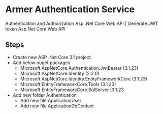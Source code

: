 # Armer Authentication Service
Authentication and Authorization Asp .Net Core Web API | Generate JWT token Asp.Net Core Web API

## Steps
- Create new ASP .Net Core 3.1 project.
- Add below nuget packages
  - Microsoft.AspNetCore.Authentication.JwtBearer (3.1.23)
  - Microsoft.AspNetCore.Identity (2.2.0)
  - Microsoft.AspNetCore.Identity.EntityFrameworkCore (3.1.23)
  - Microsoft.EntityFrameworkCore.Tools (3.1.23)
  - Microsoft.EntityFrameworkCore.SqlServer (3.1.23
- Add new folder Authentication
  - Add new file ApplicationUser
  - Add new file ApplicationDbContext
